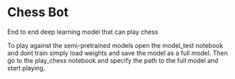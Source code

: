 # Chess Bot

End to end deep learning model that can play chess

To play against the semi-pretrained models open the model_test notebook and dont train simply load weights and save the model as a full model. Then go to the play_chess notebook and specify the path to the full model and start playing.